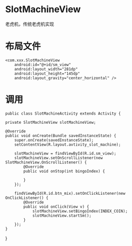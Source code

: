 # SlotMachineView
老虎机，传统老虎机实现

# 布局文件
    <com.xxx.SlotMachineView
        android:id="@+id/sm_view"
        android:layout_width="281dp"
        android:layout_height="145dp"
        android:layout_gravity="center_horizontal" />


# 调用
    public class SlotMachineActivity extends Activity {

    private SlotMachineView slotMachineView;

    @Override
    public void onCreate(Bundle savedInstanceState) {
        super.onCreate(savedInstanceState);
        setContentView(R.layout.avtivity_slot_machine);

        slotMachineView = findViewById(R.id.sm_view);
        slotMachineView.setOnScrollListener(new SlotMachineView.OnScrollListener() {
            @Override
            public void onStop(int bingoIndex) {

            }
        });

        findViewById(R.id.btn_mix).setOnClickListener(new OnClickListener() {
            @Override
            public void onClick(View v) {
                slotMachineView.setBingoIndex(INDEX_COIN);
                slotMachineView.startSm();
            }
        });
    }
}
